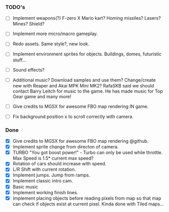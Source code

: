 ### TODO's
- [ ] Implement weapons(?)
F-zero X Mario kart? Homing missiles? Lasers? Mines? Shield?

- [ ] Implement more micro/macro gameplay. 
- [ ] Redo assets. Same style?, new look.
- [ ] Implement environment sprites for objects.
Buildings, domes, futuristic stuff...

- [ ] Sound effects?
- [ ] Additional music?
Download samples and use them? Change/create new with Reaper and Akai MPK Mini MK2?
RafaSKB said we should contact Barry Leitch for music to the game. He has made music for Top Gear game and many more!

- [ ] Give credits to MGSX for awesome FBO map rendering IN game.
- [ ] Fix background position x to scroll correctly with camera.

### Done
- [x] Give credits to MGSX for awesome FBO map rendering @github.
- [x] Implement sprite change from directon of camera.
- [x] TURBO "You got boost power!" - Turbo can only be used while throttle. Max Speed is 1.5* current max speed?
- [x] Rotation of cars should increase with speed.
- [x] L/R Shift with current rotation.
- [x] Implement jumps. Jump from ramps.
- [x] Implement classic intro cam.
- [x] Basic music
- [x] Implement working finish lines.
- [x] Implement placing objects before reading pixels from map so that map can check if objects exist at current pixel. Kinda done with Tiled maps...
